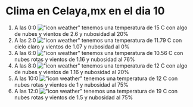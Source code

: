 # Clima en Celaya,mx en el dia 10

1. A las 0:0 !["icon weather"](http://openweathermap.org/img/w/02n.png) tenemos una temperatura de 15 C con algo de nubes y  vientos de 2.6 y nubosidad al 20%
1. A las 2:0 !["icon weather"](http://openweathermap.org/img/w/01n.png) tenemos una temperatura de 11.79 C con cielo claro y  vientos de 1.07 y nubosidad al 0%
1. A las 6:0 !["icon weather"](http://openweathermap.org/img/w/04n.png) tenemos una temperatura de 10.56 C con nubes rotas y  vientos de 1.16 y nubosidad al 76%
1. A las 8:0 !["icon weather"](http://openweathermap.org/img/w/02n.png) tenemos una temperatura de 12 C con algo de nubes y  vientos de 1.16 y nubosidad al 20%
1. A las 10:0 !["icon weather"](http://openweathermap.org/img/w/04d.png) tenemos una temperatura de 12 C con nubes rotas y  vientos de 1 y nubosidad al 75%
1. A las 12:0 !["icon weather"](http://openweathermap.org/img/w/04d.png) tenemos una temperatura de 19 C con nubes rotas y  vientos de 1.5 y nubosidad al 75%
